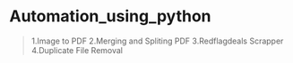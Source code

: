 # Automation_using_python
> 1.Image to PDF
> 2.Merging and Spliting PDF
> 3.Redflagdeals Scrapper
> 4.Duplicate File Removal
